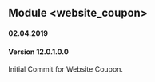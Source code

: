 ## Module <website_coupon>

#### 02.04.2019
#### Version 12.0.1.0.0

Initial Commit for Website Coupon.
